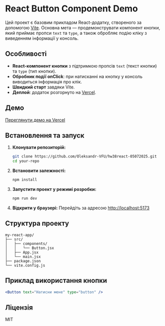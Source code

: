 # React Button Component Demo

Цей проект є базовим прикладом React-додатку, створеного за допомогою [Vite](https://vitejs.dev/). Основна мета — продемонструвати компонент кнопки, який приймає пропси `text` та `type`, а також обробляє подію кліку з виведенням інформації у консоль.

## Особливості

- **React-компонент кнопки** з підтримкою пропсів `text` (текст кнопки) та `type` (тип кнопки).
- **Обробник події onClick**: при натисканні на кнопку у консоль виводиться інформація про клік.
- **Швидкий старт** завдяки Vite.
- **Деплой**: додаток розгорнуто на [Vercel](https://vercel.com/).

## Демо

[Переглянути демо на Vercel](https://hw38-react-app.vercel.app/)

## Встановлення та запуск

1. **Клонувати репозиторій:**
    ```bash
    git clone https://github.com/Oleksandr-VFU/hw38react-05072025.git
    cd your-repo
    ```

2. **Встановити залежності:**
    ```bash
    npm install
    ```

3. **Запустити проект у режимі розробки:**
    ```bash
    npm run dev
    ```

4. **Відкрити у браузері:**
    Перейдіть за адресою [http://localhost:5173](http://localhost:5173)

## Структура проекту

```
my-react-app/
├── src/
│   ├── components/
│   │   └── Button.jsx
│   ├── App.jsx
│   └── main.jsx
├── package.json
└── vite.config.js
```

## Приклад використання кнопки

```jsx
<Button text="Натисни мене" type="button" />
```

## Ліцензія

MIT
